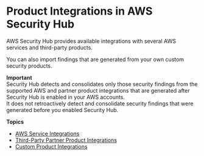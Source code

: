 # Product Integrations in AWS Security Hub<a name="securityhub-findings-providers"></a>

AWS Security Hub provides available integrations with several AWS services and third\-party products\.

You can also import findings that are generated from your own custom security products\.

**Important**  
Security Hub detects and consolidates only those security findings from the supported AWS and partner product integrations that are generated after Security Hub is enabled in your AWS accounts\.  
It does not retroactively detect and consolidate security findings that were generated before you enabled Security Hub\.

**Topics**
+ [AWS Service Integrations](securityhub-internal-providers.md)
+ [Third\-Party Partner Product Integrations](securityhub-partner-providers.md)
+ [Custom Product Integrations](securityhub-custom-providers.md)
